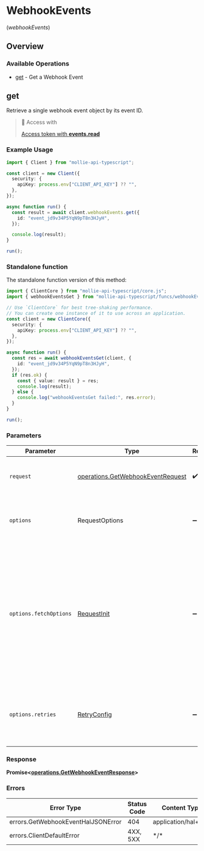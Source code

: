 # WebhookEvents
(*webhookEvents*)

## Overview

### Available Operations

* [get](#get) - Get a Webhook Event

## get

Retrieve a single webhook event object by its event ID.

> 🔑 Access with
>
> [Access token with **events.read**](/reference/authentication)

### Example Usage

```typescript
import { Client } from "mollie-api-typescript";

const client = new Client({
  security: {
    apiKey: process.env["CLIENT_API_KEY"] ?? "",
  },
});

async function run() {
  const result = await client.webhookEvents.get({
    id: "event_jd9v34P5YqN9pT8n3HJyH",
  });

  console.log(result);
}

run();
```

### Standalone function

The standalone function version of this method:

```typescript
import { ClientCore } from "mollie-api-typescript/core.js";
import { webhookEventsGet } from "mollie-api-typescript/funcs/webhookEventsGet.js";

// Use `ClientCore` for best tree-shaking performance.
// You can create one instance of it to use across an application.
const client = new ClientCore({
  security: {
    apiKey: process.env["CLIENT_API_KEY"] ?? "",
  },
});

async function run() {
  const res = await webhookEventsGet(client, {
    id: "event_jd9v34P5YqN9pT8n3HJyH",
  });
  if (res.ok) {
    const { value: result } = res;
    console.log(result);
  } else {
    console.log("webhookEventsGet failed:", res.error);
  }
}

run();
```

### Parameters

| Parameter                                                                                                                                                                      | Type                                                                                                                                                                           | Required                                                                                                                                                                       | Description                                                                                                                                                                    |
| ------------------------------------------------------------------------------------------------------------------------------------------------------------------------------ | ------------------------------------------------------------------------------------------------------------------------------------------------------------------------------ | ------------------------------------------------------------------------------------------------------------------------------------------------------------------------------ | ------------------------------------------------------------------------------------------------------------------------------------------------------------------------------ |
| `request`                                                                                                                                                                      | [operations.GetWebhookEventRequest](../../models/operations/getwebhookeventrequest.md)                                                                                         | :heavy_check_mark:                                                                                                                                                             | The request object to use for the request.                                                                                                                                     |
| `options`                                                                                                                                                                      | RequestOptions                                                                                                                                                                 | :heavy_minus_sign:                                                                                                                                                             | Used to set various options for making HTTP requests.                                                                                                                          |
| `options.fetchOptions`                                                                                                                                                         | [RequestInit](https://developer.mozilla.org/en-US/docs/Web/API/Request/Request#options)                                                                                        | :heavy_minus_sign:                                                                                                                                                             | Options that are passed to the underlying HTTP request. This can be used to inject extra headers for examples. All `Request` options, except `method` and `body`, are allowed. |
| `options.retries`                                                                                                                                                              | [RetryConfig](../../lib/utils/retryconfig.md)                                                                                                                                  | :heavy_minus_sign:                                                                                                                                                             | Enables retrying HTTP requests under certain failure conditions.                                                                                                               |

### Response

**Promise\<[operations.GetWebhookEventResponse](../../models/operations/getwebhookeventresponse.md)\>**

### Errors

| Error Type                         | Status Code                        | Content Type                       |
| ---------------------------------- | ---------------------------------- | ---------------------------------- |
| errors.GetWebhookEventHalJSONError | 404                                | application/hal+json               |
| errors.ClientDefaultError          | 4XX, 5XX                           | \*/\*                              |